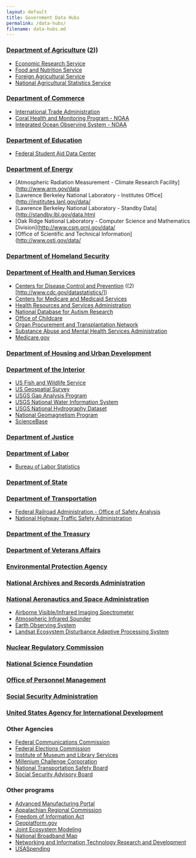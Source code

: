 ```yaml
---
layout: default
title: Government Data Hubs
permalink: /data-hubs/
filename: data-hubs.md
---
```


### [Department of Agriculture](http://www.usda.gov/data/) ([2](http://www.usda.gov/wps/portal/usda/usdahome?navid=DATA_STATISTICS)))
* [Economic Research Service](http://www.ers.usda.gov/data-products.aspx)
* [Food and Nutrition Service](http://www.fns.usda.gov/data-and-statistics)
* [Foreign Agricultural Service](http://www.fas.usda.gov/data.asp)
* [National Agricultural Statistics Service](http://www.nass.usda.gov/Data_and_Statistics/)

### [Department of Commerce](http://www.commerce.gov/data)
* [International Trade Administration](http://trade.gov/data.asp) 
* [Coral Health and Monitoring Program - NOAA](http://www.coral.noaa.gov/data.html)
* [Integrated Ocean Observing System - NOAA](http://www.ioos.noaa.gov/data/)

### [Department of Education](http://www.edu.gov/data)
* [Federal Student Aid Data Center](http://studentaid.ed.gov/data-center)

### [Department of Energy](http://www.energy.gov/data)
* [Atmospheric Radiation Measurement - Climate Research Facility](http://www.arm.gov/data 
* [Lawrence Berkeley National Laboratory - Institutes Office](http://institutes.lanl.gov/data/
* [Lawrence Berkeley National Laboratory - Standby Data](http://standby.lbl.gov/data.html
* [Oak Ridge National Laboratory - Computer Science and Mathematics Division](http://www.csm.ornl.gov/data/
* [Office of Scientific and Technical Information](http://www.osti.gov/data/

### [Department of Homeland Security](http://www.dhs.gov/data)

### [Department of Health and Human Services](http://www.healthdata.gov)
* [Centers for Disease Control and Prevention](https://data.cdc.gov) ((2)[http://www.cdc.gov/datastatistics/])
* [Centers for Medicare and Medicaid Services](http://data.cms.gov)
* [Health Resources and Services Administration](http://www.hrsa.gov/data-statistics/index.html)
* [National Database for Autism Research](http://ndar.nih.gov/data_from_labs.html)
* [Office of Childcare](https://childcare.gov/data-and-technology)
* [Organ Procurement and Transplantation Network](http://optn.transplant.hrsa.gov/data/)
* [Substance Abuse and Mental Health Services Administration](http://www.samhsa.gov/data/)
* [Medicare.gov](https://data.medicare.gov)

### [Department of Housing and Urban Development](http://data.hud.gov)

### [Department of the Interior](http://www.doi.gov/data) 
* [US Fish and Wildlife Service](http://www.fws.gov/data/)
* [US Geospatial Survey](http://data.usgs.gov/)
* [USGS Gap Analysis Program](http://gapanalysis.usgs.gov/data/)
* [USGS National Water Information System](http://water.usgs.gov/data/)
* [USGS National Hydrography Dataset](http://nhd.usgs.gov/data.html)
* [National Geomagnetism Program](http://geomag.usgs.gov/data/)
* [ScienceBase](http://www.sciencebase.gov/catalog/)

### [Department of Justice](http://www.justice.gov/data)

### [Department of Labor](http://www.dol.gov/data)
* [Bureau of Labor Statistics](http://www.bls.gov/data/)

### [Department of State](http://www.state.gov/data)

### [Department of Transportation](http://www.dot.gov/data)
* [Federal Railroad Administration - Office of Safety Analysis](http://safetydata.fra.dot.gov/)
* [National Highway Traffic Safety Administration](http://www.nhtsa.gov/Data)

### [Department of the Treasury](http://www.treasury.gov/data)

### [Department of Veterans Affairs](http://www.va.gov/data/)

### [Environmental Protection Agency](http://www.epa.gov/data)

### [National Archives and Records Administration](http://www.archives.gov/data)

### [National Aeronautics and Space Administration](http://data.nasa.gov/)
* [Airborne Visible/Infrared Imaging Spectrometer](http://aviris.jpl.nasa.gov/data/)
* [Atmospheric Infrared Sounder](http://airs.jpl.nasa.gov/data/get_AIRS_data/)
* [Earth Observing System](http://earthdata.nasa.gov/data)
* [Landsat Ecosystem Disturbance Adaptive Processing System](http://ledaps.nascom.nasa.gov/data/)

### [Nuclear Regulatory Commission](http://www.nrc.gov/data)

### [National Science Foundation](http://www.nsf.gov/data)

### [Office of Personnel Management](http://www.opm.gov/data/)

### [Social Security Administration](http://www.ssa.gov/data/)

### [United States Agency for International Development](http://www.usaid.gov/data)

### Other Agencies
* [Federal Communications Commission](http://www.fcc.gov/data)
* [Federal Elections Commission](http://www.fec.gov/data/)
* [Institute of Museum and Library Services](http://www.imls.gov/data/)
* [Millenium Challenge Corporation](http://data.mcc.gov/)
* [National Transportation Safety Board](http://www.ntsb.gov/data)
* [Social Security Advisory Board](http://www.ssab.gov/DATA.aspx)

### Other programs  
* [Advanced Manufacturing Portal](http://www.manufacturing.gov/data.html)
* [Appalachian Regional Commission](http://www.arc.gov/data)
* [Freedom of Information Act](http://www.foia.gov/data.html)
* [Geoplatform.gov](https://www.geoplatform.gov/data)
* [Joint Ecosystem Modeling](http://www.jem.gov/Data)
* [National Broadband Map](http://www.broadbandmap.gov/data-download)
* [Networking and Information Technology Research and Development](http://www.nitrd.gov/data/)
* [USASpending](http://www.usaspending.gov/data)


